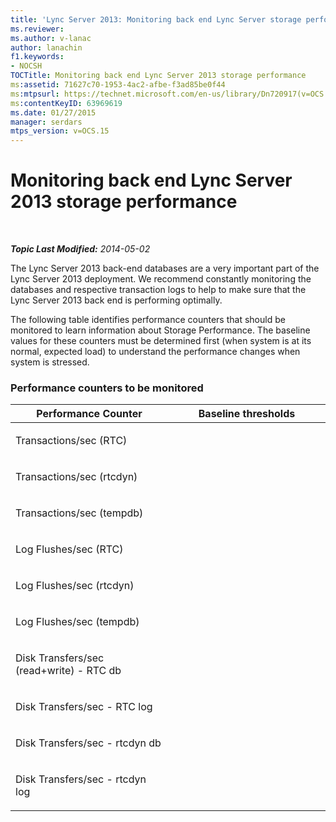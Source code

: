 ```yaml
---
title: 'Lync Server 2013: Monitoring back end Lync Server storage performance'
ms.reviewer: 
ms.author: v-lanac
author: lanachin
f1.keywords:
- NOCSH
TOCTitle: Monitoring back end Lync Server 2013 storage performance
ms:assetid: 71627c70-1953-4ac2-afbe-f3ad85be0f44
ms:mtpsurl: https://technet.microsoft.com/en-us/library/Dn720917(v=OCS.15)
ms:contentKeyID: 63969619
ms.date: 01/27/2015
manager: serdars
mtps_version: v=OCS.15
---
```


<div data-xmlns="http://www.w3.org/1999/xhtml">

<div class="topic" data-xmlns="http://www.w3.org/1999/xhtml" data-msxsl="urn:schemas-microsoft-com:xslt" data-cs="https://msdn.microsoft.com/">

<div data-asp="https://msdn2.microsoft.com/asp">

# Monitoring back end Lync Server 2013 storage performance

</div>

<div id="mainSection">

<div id="mainBody">

<span> </span>

_**Topic Last Modified:** 2014-05-02_

The Lync Server 2013 back-end databases are a very important part of the Lync Server 2013 deployment. We recommend constantly monitoring the databases and respective transaction logs to help to make sure that the Lync Server 2013 back end is performing optimally.

The following table identifies performance counters that should be monitored to learn information about Storage Performance. The baseline values for these counters must be determined first (when system is at its normal, expected load) to understand the performance changes when system is stressed.

### Performance counters to be monitored

<table>
<colgroup>
<col style="width: 50%" />
<col style="width: 50%" />
</colgroup>
<thead>
<tr class="header">
<th>Performance Counter</th>
<th>Baseline thresholds</th>
</tr>
</thead>
<tbody>
<tr class="odd">
<td><p>Transactions/sec (RTC)</p></td>
<td></td>
</tr>
<tr class="even">
<td><p>Transactions/sec (rtcdyn)</p></td>
<td></td>
</tr>
<tr class="odd">
<td><p>Transactions/sec (tempdb)</p></td>
<td></td>
</tr>
<tr class="even">
<td><p>Log Flushes/sec (RTC)</p></td>
<td></td>
</tr>
<tr class="odd">
<td><p>Log Flushes/sec (rtcdyn)</p></td>
<td></td>
</tr>
<tr class="even">
<td><p>Log Flushes/sec (tempdb)</p></td>
<td></td>
</tr>
<tr class="odd">
<td><p>Disk Transfers/sec (read+write) - RTC db</p></td>
<td></td>
</tr>
<tr class="even">
<td><p>Disk Transfers/sec - RTC log</p></td>
<td></td>
</tr>
<tr class="odd">
<td><p>Disk Transfers/sec - rtcdyn db</p></td>
<td></td>
</tr>
<tr class="even">
<td><p>Disk Transfers/sec - rtcdyn log</p></td>
<td></td>
</tr>
</tbody>
</table>


</div>

<span> </span>

</div>

</div>

</div>

